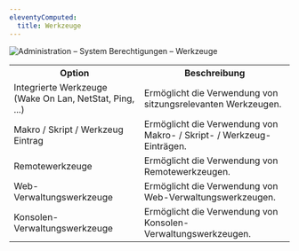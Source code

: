 ```yaml
---
eleventyComputed:
  title: Werkzeuge
---
```

![Administration – System Berechtigungen – Werkzeuge](https://webdevolutions.azureedge.net/docs/de/server/ServerOp0063.png)

<table>
	<tr>
		<th>
Option
		</th>
		<th>
Beschreibung
		</th>
	</tr>
	<tr>
		<td>
Integrierte Werkzeuge (Wake On Lan, NetStat, Ping, ...)
		</td>
		<td>
Ermöglicht die Verwendung von sitzungsrelevanten Werkzeugen.
		</td>
	</tr>
	<tr>
		<td>
Makro / Skript / Werkzeug Eintrag
		</td>
		<td>
Ermöglicht die Verwendung von Makro- / Skript- / Werkzeug-Einträgen.
		</td>
	</tr>
	<tr>
		<td>
Remotewerkzeuge
		</td>
		<td>
Ermöglicht die Verwendung von Remotewerkzeugen.
		</td>
	</tr>
	<tr>
		<td>
Web-Verwaltungswerkzeuge
		</td>
		<td>
Ermöglicht die Verwendung von Web-Verwaltungswerkzeugen.
		</td>
	</tr>
	<tr>
		<td>
Konsolen-Verwaltungswerkzeuge
		</td>
		<td>
Ermöglicht die Verwendung von Konsolen-Verwaltungswerkzeugen.
		</td>
	</tr>
</table>
